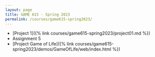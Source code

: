 ```yaml
---
layout: page
title: GAME 615 - Spring 2023
permalink: /courses/game615-spring2023/
---
```


- [Project 1]({% link courses/game615-spring2023/project01.md %})
- Assignment 5
- [Project Game of Life]({% link courses/game615-spring2023/demos/GameOfLife/web/index.html %})